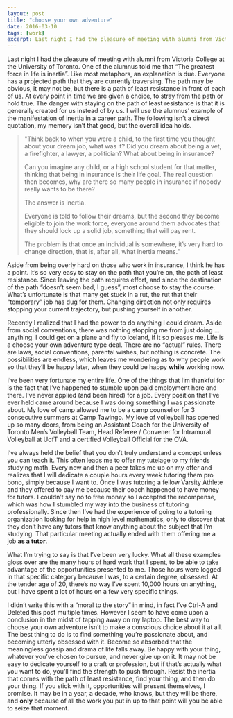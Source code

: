```yaml
---
layout: post
title: "choose your own adventure"
date: 2016-03-10
tags: [work]
excerpt: Last night I had the pleasure of meeting with alumni from Victoria College at the University of Toronto. One of the alumnus told me that “The greatest force in life is inertia”.
---
```


Last night I had the pleasure of meeting with alumni from Victoria College at the University of Toronto. One of the alumnus told me that “The greatest force in life is inertia”. Like most metaphors, an explanation is due. Everyone has a projected path that they are currently traversing. The path may be obvious, it may not be, but there is a path of least resistance in front of each of us. At every point in time we are given a choice, to stray from the path or hold true. The danger with staying on the path of least resistance is that it is generally created for us instead of by us. I will use the alumnus’ example of the manifestation of inertia in a career path. The following isn’t a direct quotation, my memory isn’t that good, but the overall idea holds.

>"Think back to when you were a child, to the first time you thought about your dream job, what was it? Did you dream about being a vet, a firefighter, a lawyer, a politician? What about being in insurance?
>
>Can you imagine any child, or a high school student for that matter, thinking that being in insurance is their life goal. The real question then becomes, why are there so many people in insurance if nobody really wants to be there?
>
>The answer is inertia.
>
>Everyone is told to follow their dreams, but the second they become eligible to join the work force, everyone around them advocates that they should lock up a solid job, something that will pay rent.
> 
>The problem is that once an individual is somewhere, it’s very hard to change direction, that is, after all, what inertia means."

Aside from being overly hard on those who work in insurance, I think he has a point. It’s so very easy to stay on the path that you’re on, the path of least resistance. Since leaving the path requires effort, and since the destination of the path “doesn’t seem bad, I guess”, most choose to stay the course. What’s unfortunate is that many get stuck in a rut, the rut that their “temporary” job has dug for them. Changing direction not only requires stopping your current trajectory, but pushing yourself in another.

Recently I realized that I had the power to do anything I could dream. Aside from social conventions, there was nothing stopping me from just doing … anything. I could get on a plane and fly to Iceland, if it so pleases me. Life is a choose your own adventure type deal. There are no “actual” rules. There are laws, social conventions, parental wishes, but nothing is concrete. The possibilities are endless, which leaves me wondering as to why people work so that they’ll be happy later, when they could be happy **while** working now.

I’ve been very fortunate my entire life. One of the things that I’m thankful for is the fact that I’ve happened to stumble upon paid employment here and there. I’ve never applied (and been hired) for a job. Every position that I’ve ever held came around because I was doing something I was passionate about. My love of camp allowed me to be a camp counsellor for 3 consecutive summers at Camp Tawingo. My love of volleyball has opened up so many doors, from being an Assistant Coach for the University of Toronto Men’s Volleyball Team, Head Referee / Convener for Intramural Volleyball at UofT and a certified Volleyball Official for the OVA.

I’ve always held the belief that you don’t truly understand a concept unless you can teach it. This often leads me to offer my tutelage to my friends studying math. Every now and then a peer takes me up on my offer and realizes that I will dedicate a couple hours every week tutoring them pro bono, simply because I want to. Once I was tutoring a fellow Varsity Athlete and they offered to pay me because their coach happened to have money for tutors. I couldn’t say no to free money so I accepted the recompense, which was how I stumbled my way into the business of tutoring professionally. Since then I’ve had the experience of going to a tutoring organization looking for help in high level mathematics, only to discover that they don’t have any tutors that know anything about the subject that I’m studying. That particular meeting actually ended with them offering me a job **as a tutor**.

What I’m trying to say is that I’ve been very lucky. What all these examples gloss over are the many hours of hard work that I spent, to be able to take advantage of the opportunities presented to me. Those hours were logged in that specific category because I was, to a certain degree, obsessed. At the tender age of 20, there’s no way I’ve spent 10,000 hours on anything, but I have spent a lot of hours on a few very specific things.

I didn’t write this with a “moral to the story” in mind, in fact I’ve Ctrl-A and Deleted this post multiple times. However I seem to have come upon a conclusion in the midst of tapping away on my laptop. The best way to choose your own adventure isn’t to make a conscious choice about it at all. The best thing to do is to find something you’re passionate about, and becoming utterly obsessed with it. Become so absorbed that the meaningless gossip and drama of life falls away. Be happy with your thing, whatever you’ve chosen to pursue, and never give up on it. It may not be easy to dedicate yourself to a craft or profession, but if that’s actually what you want to do, you’ll find the strength to push through. Resist the inertia that comes with the path of least resistance, find your thing, and then do your thing. If you stick with it, opportunities will present themselves, I promise. It may be in a year, a decade, who knows, but they will be there, and **only** because of all the work you put in up to that point will you be able to seize that moment.
